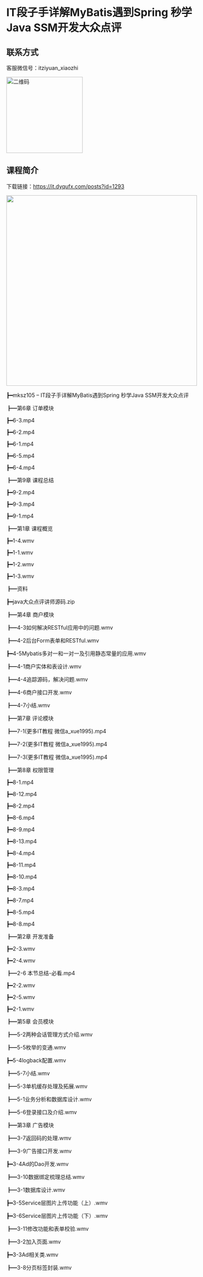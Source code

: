 # IT段子手详解MyBatis遇到Spring 秒学Java SSM开发大众点评

## 联系方式

客服微信号：itziyuan_xiaozhi

<img src="https://ziyuanyun.oss-cn-guangzhou.aliyuncs.com/common/20240614073449/666b82192834a.jpg" width="200" height="200" alt="二维码">

## 课程简介

下载链接：https://it.dyqufx.com/posts?id=1293

<img src="https://ziyuanyun.oss-cn-guangzhou.aliyuncs.com/yun/20240515153657/66446619753e1.jpg" width="500" alt="">

  ┣━mksz105 &#8211; IT段子手详解MyBatis遇到Spring 秒学Java SSM开发大众点评

 ┣━第6章 订单模块

 ┣━6-3.mp4

 ┣━6-2.mp4

 ┣━6-1.mp4

 ┣━6-5.mp4

 ┣━6-4.mp4

 ┣━第9章 课程总结

 ┣━9-2.mp4

 ┣━9-3.mp4

 ┣━9-1.mp4

 ┣━第1章 课程概览

 ┣━1-4.wmv

 ┣━1-1.wmv

 ┣━1-2.wmv

 ┣━1-3.wmv

 ┣━资料

 ┣━java大众点评讲师源码.zip

 ┣━第4章 商户模块

 ┣━4-3如何解决RESTful应用中的问题.wmv

 ┣━4-2后台Form表单和RESTful.wmv

 ┣━4-5Mybatis多对一和一对一及引用静态常量的应用.wmv

 ┣━4-1商户实体和表设计.wmv

 ┣━4-4追踪源码，解决问题.wmv

 ┣━4-6商户接口开发.wmv

 ┣━4-7小结.wmv

 ┣━第7章 评论模块

 ┣━7-1(更多IT教程 微信a_xue1995).mp4

 ┣━7-2(更多IT教程 微信a_xue1995).mp4

 ┣━7-3(更多IT教程 微信a_xue1995).mp4

 ┣━第8章 权限管理

 ┣━8-1.mp4

 ┣━8-12.mp4

 ┣━8-2.mp4

 ┣━8-6.mp4

 ┣━8-9.mp4

 ┣━8-13.mp4

 ┣━8-4.mp4

 ┣━8-11.mp4

 ┣━8-10.mp4

 ┣━8-3.mp4

 ┣━8-7.mp4

 ┣━8-5.mp4

 ┣━8-8.mp4

 ┣━第2章 开发准备

 ┣━2-3.wmv

 ┣━2-4.wmv

 ┣━2-6 本节总结-必看.mp4

 ┣━2-2.wmv

 ┣━2-5.wmv

 ┣━2-1.wmv

 ┣━第5章 会员模块

 ┣━5-2两种会话管理方式介绍.wmv

 ┣━5-5枚举的变通.wmv

 ┣━5-4logback配置.wmv

 ┣━5-7小结.wmv

 ┣━5-3单机缓存处理及拓展.wmv

 ┣━5-1业务分析和数据库设计.wmv

 ┣━5-6登录接口及介绍.wmv

 ┣━第3章 广告模块

 ┣━3-7返回码的处理.wmv

 ┣━3-9广告接口开发.wmv

 ┣━3-4Ad的Dao开发.wmv

 ┣━3-10数据绑定梳理总结.wmv

 ┣━3-1数据库设计.wmv

 ┣━3-5Service层图片上传功能（上）.wmv

 ┣━3-6Service层图片上传功能（下）.wmv

 ┣━3-11修改功能和表单校验.wmv

 ┣━3-2加入页面.wmv

 ┣━3-3Ad相关类.wmv

 ┣━3-8分页标签封装.wmv

  